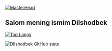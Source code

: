 [![MasterHead](https://cdn.dribbble.com/users/4422816/screenshots/8803765/media/fffb308d1d7a24a8687346c57ae1ff36.gif)](https://github.com/adm0397)

## Salom mening ismim Dilshodbek

[![Top Langs](https://github-readme-stats.vercel.app/api/top-langs/?username=adm0397&layout=compact)](https://github.com/adm0397)

![Dilshodbek GitHub stats](https://github-readme-stats.vercel.app/api?username=adm0397&show_icons=true&theme=transparent)

